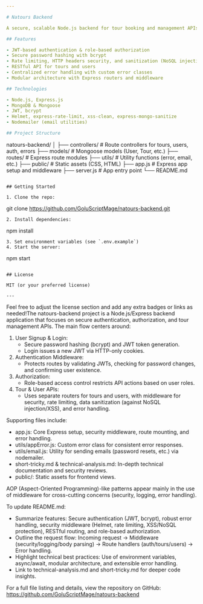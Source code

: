 ```yaml
---

# Natours Backend

A secure, scalable Node.js backend for tour booking and management APIs.

## Features

- JWT-based authentication & role-based authorization
- Secure password hashing with bcrypt
- Rate limiting, HTTP headers security, and sanitization (NoSQL injection/XSS)
- RESTful API for tours and users
- Centralized error handling with custom error classes
- Modular architecture with Express routers and middleware

## Technologies

- Node.js, Express.js
- MongoDB & Mongoose
- JWT, bcrypt
- Helmet, express-rate-limit, xss-clean, express-mongo-sanitize
- Nodemailer (email utilities)

## Project Structure

```
natours-backend/
│
├── controllers/         # Route controllers for tours, users, auth, errors
├── models/              # Mongoose models (User, Tour, etc.)
├── routes/              # Express route modules
├── utils/               # Utility functions (error, email, etc.)
├── public/              # Static assets (CSS, HTML)
├── app.js               # Express app setup and middleware
├── server.js            # App entry point
└── README.md
```

## Getting Started

1. Clone the repo:
   ```
   git clone https://github.com/GoluScriptMage/natours-backend.git
   ```
2. Install dependencies:
   ```
   npm install
   ```
3. Set environment variables (see `.env.example`)
4. Start the server:
   ```
   npm start
   ```

## License

MIT (or your preferred license)

---
```


Feel free to adjust the license section and add any extra badges or links as needed!The natours-backend project is a Node.js/Express backend application that focuses on secure authentication, authorization, and tour management APIs. The main flow centers around:

1. User Signup & Login:
   - Secure password hashing (bcrypt) and JWT token generation.
   - Login issues a new JWT via HTTP-only cookies.
2. Authentication Middleware:
   - Protects routes by validating JWTs, checking for password changes, and confirming user existence.
3. Authorization:
   - Role-based access control restricts API actions based on user roles.
4. Tour & User APIs:
   - Uses separate routers for tours and users, with middleware for security, rate limiting, data sanitization (against NoSQL injection/XSS), and error handling.

Supporting files include:
- app.js: Core Express setup, security middleware, route mounting, and error handling.
- utils/appError.js: Custom error class for consistent error responses.
- utils/email.js: Utility for sending emails (password resets, etc.) via nodemailer.
- short-tricky.md & technical-analysis.md: In-depth technical documentation and security reviews.
- public/: Static assets for frontend views.

AOP (Aspect-Oriented Programming)-like patterns appear mainly in the use of middleware for cross-cutting concerns (security, logging, error handling).

To update README.md:
- Summarize features: Secure authentication (JWT, bcrypt), robust error handling, security middleware (Helmet, rate limiting, XSS/NoSQL protection), RESTful routing, and role-based authorization.
- Outline the request flow: Incoming request → Middleware (security/logging/body parsing) → Route handlers (auth/tours/users) → Error handling.
- Highlight technical best practices: Use of environment variables, async/await, modular architecture, and extensible error handling.
- Link to technical-analysis.md and short-tricky.md for deeper code insights.

For a full file listing and details, view the repository on GitHub: https://github.com/GoluScriptMage/natours-backend